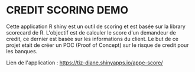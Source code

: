 # CREDIT SCORING DEMO
Cette application R shiny est un outil de scoring et est basée sur la library scorecard de R.
L'objectif est de calculer le score d'un demandeur de credit, ce dernier est basée sur les informations du client. 
Le but de ce projet etait de créer un POC (Proof of Concept) sur le risque de credit pour les banques.


Lien de l'application :  https://tiz-diane.shinyapps.io/appe-score/
